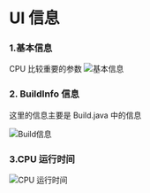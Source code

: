﻿# UI 信息
### 1.基本信息
CPU 比较重要的参数
![基本信息](http://img.blog.csdn.net/20180124155213995?watermark/2/text/aHR0cDovL2Jsb2cuY3Nkbi5uZXQvc3U3NDk1MjA=/font/5a6L5L2T/fontsize/400/fill/I0JBQkFCMA==/dissolve/70/gravity/SouthEast)

### 2. BuildInfo 信息
这里的信息主要是 Build.java 中的信息

![Build信息](http://img.blog.csdn.net/20180124155232457?watermark/2/text/aHR0cDovL2Jsb2cuY3Nkbi5uZXQvc3U3NDk1MjA=/font/5a6L5L2T/fontsize/400/fill/I0JBQkFCMA==/dissolve/70/gravity/SouthEast)

### 3.CPU 运行时间
![CPU 运行时间](http://img.blog.csdn.net/20180124155247766?watermark/2/text/aHR0cDovL2Jsb2cuY3Nkbi5uZXQvc3U3NDk1MjA=/font/5a6L5L2T/fontsize/400/fill/I0JBQkFCMA==/dissolve/70/gravity/SouthEast)

